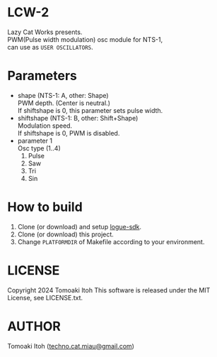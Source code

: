 # LCW-2

Lazy Cat Works presents.  
PWM(Pulse width modulation) osc module for NTS-1,  
can use as `USER OSCILLATORS`.

# Parameters

- shape (NTS-1: A, other: Shape)  
    PWM depth. (Center is neutral.)  
If shiftshape is 0, this parameter sets pulse width.
- shiftshape (NTS-1: B, other: Shift+Shape)  
Modulation speed.  
If shiftshape is 0, PWM is disabled.
- parameter 1  
Osc type (1..4)<ol type="1">
    <li>Pulse</li>
    <li>Saw</li>
    <li>Tri</li>
    <li>Sin</li></ol>

# How to build
1. Clone (or download) and setup [logue-sdk](https://github.com/korginc/logue-sdk).
1. Clone (or download) this project.
1. Change `PLATFORMDIR` of Makefile according to your environment.

# LICENSE
Copyright 2024 Tomoaki Itoh
This software is released under the MIT License, see LICENSE.txt.

# AUTHOR
Tomoaki Itoh (techno.cat.miau@gmail.com)